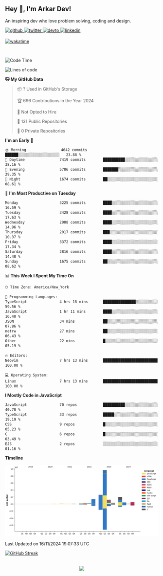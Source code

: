 ## Hey 👋, I'm Arkar Dev!  

An inspiring dev who love problem solving, coding and design.

<a href="https://github.com/Riley1101" target="_blank">
<img src=https://img.shields.io/badge/github-%2324292e.svg?&style=for-the-badge&logo=github&logoColor=white alt=github style="margin-bottom: 5px;" />
</a>
<a href="https://twitter.com/arkardev" target="_blank">
<img src=https://img.shields.io/badge/twitter-%2300acee.svg?&style=for-the-badge&logo=twitter&logoColor=white alt=twitter style="margin-bottom: 5px;" />
</a>
<a href="https://dev.to/riley1101" target="_blank">
<img src=https://img.shields.io/badge/dev.to-%2308090A.svg?&style=for-the-badge&logo=dev.to&logoColor=white alt=devto style="margin-bottom: 5px;" />
</a>
<a href="https://linkedin.com/in/arkar-kaung-myat" target="_blank">
<img src=https://img.shields.io/badge/linkedin-%231E77B5.svg?&style=for-the-badge&logo=linkedin&logoColor=white alt=linkedin style="margin-bottom: 5px;" />
</a>
  
[![wakatime](https://wakatime.com/badge/user/cf23b6e3-75f8-4c04-b0e3-273191c8d2ec.svg)](https://wakatime.com/@cf23b6e3-75f8-4c04-b0e3-273191c8d2ec)

<br/>

<!--START_SECTION:waka-->
![Code Time](http://img.shields.io/badge/Code%20Time-1%2C158%20hrs%2059%20mins-blue)

![Lines of code](https://img.shields.io/badge/From%20Hello%20World%20I%27ve%20Written-19.0%20million%20lines%20of%20code-blue)

**🐱 My GitHub Data** 

> 📦 ? Used in GitHub's Storage 
 > 
> 🏆 696 Contributions in the Year 2024
 > 
> 🚫 Not Opted to Hire
 > 
> 📜 131 Public Repositories 
 > 
> 🔑 0 Private Repositories 
 > 
**I'm an Early 🐤** 

```text
🌞 Morning                4642 commits        ██████░░░░░░░░░░░░░░░░░░░   23.88 % 
🌆 Daytime                7419 commits        ██████████░░░░░░░░░░░░░░░   38.16 % 
🌃 Evening                5706 commits        ███████░░░░░░░░░░░░░░░░░░   29.35 % 
🌙 Night                  1674 commits        ██░░░░░░░░░░░░░░░░░░░░░░░   08.61 % 
```
📅 **I'm Most Productive on Tuesday** 

```text
Monday                   3225 commits        ████░░░░░░░░░░░░░░░░░░░░░   16.59 % 
Tuesday                  3428 commits        ████░░░░░░░░░░░░░░░░░░░░░   17.63 % 
Wednesday                2908 commits        ████░░░░░░░░░░░░░░░░░░░░░   14.96 % 
Thursday                 2017 commits        ███░░░░░░░░░░░░░░░░░░░░░░   10.37 % 
Friday                   3372 commits        ████░░░░░░░░░░░░░░░░░░░░░   17.34 % 
Saturday                 2816 commits        ████░░░░░░░░░░░░░░░░░░░░░   14.48 % 
Sunday                   1675 commits        ██░░░░░░░░░░░░░░░░░░░░░░░   08.62 % 
```


📊 **This Week I Spent My Time On** 

```text
🕑︎ Time Zone: America/New_York

💬 Programming Languages: 
TypeScript               4 hrs 18 mins       ███████████████░░░░░░░░░░   59.56 % 
JavaScript               1 hr 11 mins        ████░░░░░░░░░░░░░░░░░░░░░   16.40 % 
JSON                     34 mins             ██░░░░░░░░░░░░░░░░░░░░░░░   07.86 % 
netrw                    27 mins             ██░░░░░░░░░░░░░░░░░░░░░░░   06.43 % 
Other                    22 mins             █░░░░░░░░░░░░░░░░░░░░░░░░   05.19 % 

🔥 Editors: 
Neovim                   7 hrs 13 mins       █████████████████████████   100.00 % 

💻 Operating System: 
Linux                    7 hrs 13 mins       █████████████████████████   100.00 % 
```

**I Mostly Code in JavaScript** 

```text
JavaScript               70 repos            ██████████░░░░░░░░░░░░░░░   40.70 % 
TypeScript               33 repos            █████░░░░░░░░░░░░░░░░░░░░   19.19 % 
CSS                      9 repos             █░░░░░░░░░░░░░░░░░░░░░░░░   05.23 % 
C                        6 repos             █░░░░░░░░░░░░░░░░░░░░░░░░   03.49 % 
EJS                      2 repos             ░░░░░░░░░░░░░░░░░░░░░░░░░   01.16 % 
```



**Timeline**

![Lines of Code chart](https://raw.githubusercontent.com/Riley1101/Riley1101/main/assets/bar_graph.png)


 Last Updated on 16/11/2024 19:07:33 UTC
<!--END_SECTION:waka-->

[![GitHub Streak](https://streak-stats.demolab.com?user=Riley1101)](https://git.io/streak-stats)
  
<br/>  
<div align="center">
<img src="https://komarev.com/ghpvc/?username=Riley1101&&style=flat-square" align="center" />
</div>  

